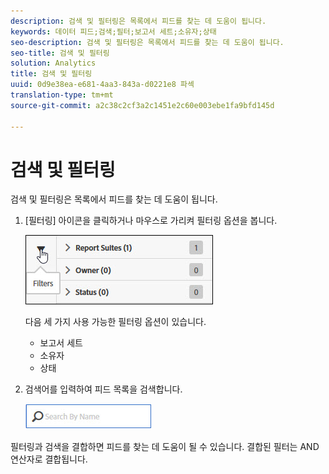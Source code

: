 ```yaml
---
description: 검색 및 필터링은 목록에서 피드를 찾는 데 도움이 됩니다.
keywords: 데이터 피드;검색;필터;보고서 세트;소유자;상태
seo-description: 검색 및 필터링은 목록에서 피드를 찾는 데 도움이 됩니다.
seo-title: 검색 및 필터링
solution: Analytics
title: 검색 및 필터링
uuid: 0d9e38ea-e681-4aa3-843a-d0221e8 파섹
translation-type: tm+mt
source-git-commit: a2c38c2cf3a2c1451e2c60e003ebe1fa9bfd145d

---
```



# 검색 및 필터링

검색 및 필터링은 목록에서 피드를 찾는 데 도움이 됩니다.

1. [필터링] 아이콘을 클릭하거나 마우스로 가리켜 필터링 옵션을 봅니다. 

   ![필터](assets/filters.jpg)

   다음 세 가지 사용 가능한 필터링 옵션이 있습니다.

   * 보고서 세트
   * 소유자
   * 상태

1. 검색어를 입력하여 피드 목록을 검색합니다.

   ![검색](assets/search.jpg)

필터링과 검색을 결합하면 피드를 찾는 데 도움이 될 수 있습니다. 결합된 필터는 AND 연산자로 결합됩니다.
